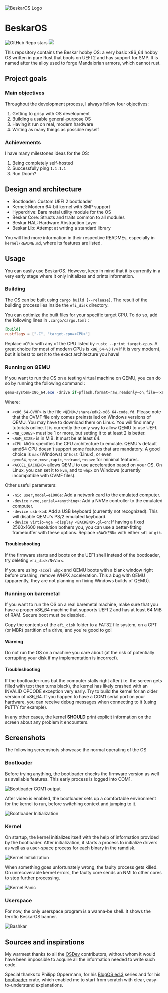 ![BeskarOS Logo](docs/images/banner.webp)

# BeskarOS

![GitHub Repo stars](https://img.shields.io/github/stars/mathisbot/beskar-os?style=flat)
![](https://tokei.rs/b1/github/mathisbot/beskar-os?category=code&style=flat)

This repository contains the Beskar hobby OS: a very basic x86_64 hobby OS written in pure Rust that boots on UEFI 2 and has support for SMP.
It is named after the alloy used to forge Mandalorian armors, which cannot rust.

## Project goals

### Main objectives

Throughout the development process, I always follow four objectives:

1. Getting to grisp with OS development
2. Building a usable general-purpose OS
3. Having it run on real, modern hardware
4. Writing as many things as possible myself

### Achievements

I have many milestones ideas for the OS:

1. Being completely self-hosted
2. Successfully ping `1.1.1.1`
3. Run Doom?

## Design and architecture

- Bootloader: Custom UEFI 2 bootloader
- Kernel: Modern 64-bit kernel with SMP support
- Hyperdrive: Bare metal utility module for the OS
- Beskar Core: Structs and traits common to all modules
- Beskar HAL: Hardware Abstraction Layer
- Beskar Lib: Attempt at writing a standard library

You will find more information in their respective READMEs, especially in `kernel/README.md`, where its features are listed.

## Usage

You can easily use BeskarOS. However, keep in mind that it is currently in a very early stage where it only initializes and prints information.

### Building

The OS can be built using `cargo build [--release]`.
The result of the building process lies inside the `efi_disk` directory.

You can optimize the built files for your specific target CPU. To do so, add the following lines in `.cargo/cargo.toml` :

```toml
[build]
rustflags = ["-C", "target-cpu=<CPU>"]
```

Replace `<CPU>` with any of the CPU listed by `rustc --print target-cpus`.
A great choice for most of modern CPUs is `x86_64-v3` (`v4` if it is very modern), but it is best to set it to the exact architecture you have!

### Running on QEMU

If you want to run the OS on a testing virtual machine on QEMU, you can do so by running the following command :

```powershell
qemu-system-x86_64.exe -drive if=pflash,format=raw,readonly=on,file=<x86_64-OVMF> -drive format=raw,file=fat:rw:efi_disk -smp <NB_CORES> -m <RAM_SIZE> -cpu <CPU_ARCH> -accel <ACCEL_BACKEND> -serial stdio -device qemu-xhci -M q35
```

Where:
- `<x86_64-OVMF>` is the file `<QEMU>/share/edk2-x86_64-code.fd`. Please note that the OVMF file only comes preinstalled on Windows versions of QEMU. You may have to download them on Linux. You will find many tutorials online. It is currently the only way to allow QEMU to use UEFI.
- `<NB_CORES>` must be 1 or more, but setting it to at least 2 is better.
- `<RAM_SIZE>` is in MiB. It must be at least 64.
- `<CPU_ARCH>` specifies the CPU architecture to emulate. QEMU's default amd64 CPU doesn't support some features that are mandatory. A good choice is `max` (Windows) or `host` (Linux), or even `qemu64,+pse,+msr,+apic,+rdrand,+xsave` for minimal features.
- `<ACCEL_BACKEND>` allows QEMU to use acceleration based on your OS. On Linux, you can set it to `kvm`, and to `whpx` on Windows (currently incompatible with OVMF files).

Other useful parameters:
- `-nic user,model=e1000e`: Add a network card to the emulated computer.
- `-device nvme,serial=<anything>`: Add a NVMe controller to the emulated computer.
- `-device usb-kbd`: Add a USB keyboard (currently not recognized). This will disable QEMU's PS/2 emulated keyboard.
- `-device virtio-vga -display <BACKEND>,gl=on`: If having a fixed 2560x1600 resolution bothers you, you can use a better-fitting framebuffer with these options. Replace `<BACKEND>` with either `sdl` or `gtk`.

#### Troubleshooting

If the firmware starts and boots on the UEFI shell instead of the bootloader, try deleting `efi_disk/NvVars`.

If you are using `-accel whpx` and QEMU boots with a blank window right before crashing, remove WHPX acceleration. This a bug with QEMU (apparently, they are not planning on fixing Windows builds of QEMU).

### Running on baremetal

If you want to run the OS on a real baremetal machine, make sure that you have a proper x86_64 machine that supports UEFI 2 and has at least 64 MiB of RAM.
Secure boot must be disabled.

Copy the contents of the `efi_disk` folder to a FAT32 file system, on a GPT (or MBR) partition of a drive, and you're good to go!

#### Warning

Do not run the OS on a machine you care about (at the risk of potentially corrupting your disk if my implementation is incorrect).

#### Troubleshooting

If the bootloader runs but the computer stalls right after (i.e. the screen gets filled with text then turns black), the kernel has likely crashed with an INVALID OPCODE exception very early. Try to build the kernel for an older version of x86_64. If you happen to have a COM1 serial port on your hardware, you can receive debug messages when connecting to it (using PuTTY for example).

In any other cases, the kernel **SHOULD** print explicit information on the screen about any problem it encounters.

## Screenshots

The following screenshots showcase the normal operating of the OS

### Bootloader

Before trying anything, the bootloader checks the firmware version as well as available features. This early process is logged into COM1.

![Bootloader COM1 output](docs/images/bootloader_serial.webp)

After video is enabled, the bootloader sets up a comfortable environment for the kernel to run, before switching context and jumping to it.

![Bootloader Initialization](docs/images/bootloader.webp)

### Kernel

On startup, the kernel initializes itself with the help of information provided by the bootloader.
After initialization, it starts a process to initialize drivers as well as a user-space process for each binary in the ramdisk.

![Kernel Initialization](docs/images/kernel_boot.webp)

When something goes unfortunately wrong, the faulty process gets killed. On unrecoverable kernel errors, the faulty core sends an NMI to other cores to stop further processing.

![Kernel Panic](docs/images/kernel_panic.webp)

### Userspace

For now, the only userspace program is a wanna-be shell. It shows the terrific BeskarOS banner.

![Bashkar](docs/images/bashkar.webp)

## Sources and inspirations

My warmest thanks to all the [OSDev](https://wiki.osdev.org/) contributors, without whom it would have been impossible to acquire all the information needed to write such code.

Special thanks to Philipp Oppermann, for his [BlogOS ed.3](https://github.com/phil-opp/blog_os) series and for his [bootloader](https://github.com/rust-osdev/bootloader) crate, which enabled me to start from scratch with clear, easy-to-understand explanations.
